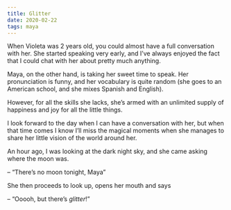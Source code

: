 ```yaml
---
title: Glitter
date: 2020-02-22
tags: maya
---
```


When Violeta was 2 years old, you could almost have a full conversation with her. She started speaking very early, and I’ve always enjoyed the fact that I could chat with her about pretty much anything. 

Maya, on the other hand, is taking her sweet time to speak. Her pronunciation is funny, and her vocabulary is quite random (she goes to an American school, and she mixes Spanish and English).

However, for all the skills she lacks, she’s armed with an unlimited supply of happiness and joy for all the little things.

I look forward to the day when I can have a conversation with her, but when that time comes I know I’ll miss the magical moments when she manages to share her little vision of the world around her.

An hour ago, I was looking at the dark night sky, and she came asking where the moon was.

– “There’s no moon tonight, Maya”

She then proceeds to look up, opens her mouth and says

– “Ooooh, but there’s _glitter_!”

